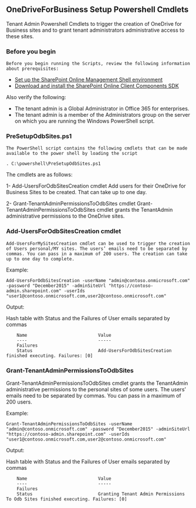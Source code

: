 ## OneDriveForBusiness Setup Powershell Cmdlets ##
Tenant Admin Powershell Cmdlets to trigger the creation of OneDrive for Business sites and to grant tenant administrators administrative access to these sites.

### Before you begin ###
    Before you begin running the Scripts, review the following information about prerequisites:

- [Set up the SharePoint Online Management Shell environment](http://go.microsoft.com/fwlink/p/?LinkId=506693)
- [Download and install the SharePoint Online Client Components SDK](http://go.microsoft.com/fwlink/p/?LinkId=506692)

Also verify the following:

- The tenant admin is a Global Administrator in Office 365 for enterprises.
- The tenant admin is a member of the Administrators group on the server on which you are running the Windows PowerShell script.

### PreSetupOdbSites.ps1 ###
    The PowerShell script contains the following cmdlets that can be made available to the power shell by loading the script

    . C:\powershell\PreSetupOdbSites.ps1

The cmdlets are as follows:

1- Add-UsersForOdbSitesCreation cmdlet
    Add users for their OneDrive for Business Sites to be created. That can take up to one day.

2- Grant-TenantAdminPermissionsToOdbSites cmdlet
    Grant-TenantAdminPermissionsToOdbSites cmdlet grants the TenantAdmin administrative permissions to the OneDrive sites.

### Add-UsersForOdbSitesCreation cmdlet ####
    Add-UsersForMySitesCreation cmdlet can be used to trigger the creation of Users personal/MY sites. The users’ emails need to be separated by commas. You can pass in a maximum of 200 users. The creation can take up to one day to complete.

Example:

    Add-UsersForOdbSitesCreation -userName "admin@contoso.onmicrosoft.com" -password "December2015" -adminSiteUrl "https://contoso-admin.sharepoint.com" -userIds "user1@contoso.onmicrosoft.com,user2@contoso.onmicrosoft.com"
    
Output:

Hash table with Status and the Failures of User emails separated by commas

        Name                           Value                                                                                                                                                                                                                             
        ----                           -----                                                                                                                                                                                                                             
        Failures                                                                                                                                                                                                                                                         
        Status                         Add-UsersForOdbSitesCreation finished executing. Failures: [0]  

### Grant-TenantAdminPermissionsToOdbSites ####
Grant-TenantAdminPermissionsToOdbSites cmdlet grants the TenantAdmin administrative permissions to the personal sites of some users. The users’ emails need to be separated by commas. You can pass in a maximum of 200 users. 

Example:

    Grant-TenantAdminPermissionsToOdbSites -userName "admin@contoso.onmicrosoft.com" -password "December2015" -adminSiteUrl "https://contoso-admin.sharepoint.com" -userIds "user1@contoso.onmicrosoft.com,user2@contoso.onmicrosoft.com"
    
Output:

Hash table with Status and the Failures of User emails separated by commas

        Name                           Value                                                                                                                                                                                                                             
        ----                           -----                                                                                                                                                                                                                             
        Failures                                                                                                                                                                                                                                                         
        Status                         Granting Tenant Admin Permissions To Odb Sites finished executing. Failures: [0]
  
